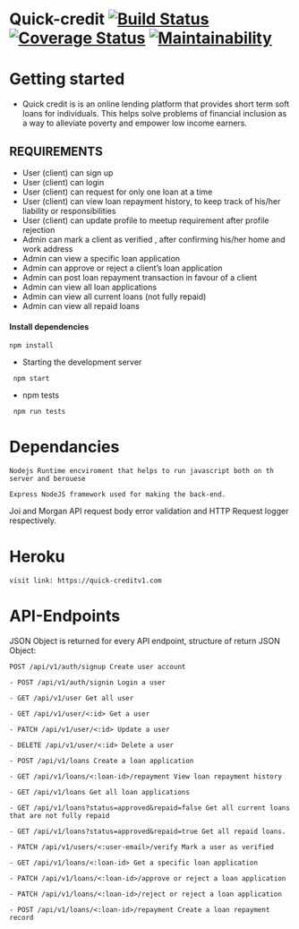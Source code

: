 # Quick-credit [![Build Status](https://travis-ci.org/ngabopatrick/Quick-credit.svg?branch=develop)](https://travis-ci.org/ngabopatrick/Quick-credit) [![Coverage Status](https://coveralls.io/repos/github/ngabopatrick/Quick-credit/badge.svg?branch=develop)](https://coveralls.io/github/ngabopatrick/Quick-credit?branch=develop) [![Maintainability](https://api.codeclimate.com/v1/badges/cd92c477487f93412024/maintainability)](https://codeclimate.com/github/ngabopatrick/Quick-credit/maintainability) 

# Getting started

- Quick credit is is an online lending platform that provides short term soft loans for individuals. This helps solve problems of financial inclusion as a way to alleviate poverty and empower low income earners.

## REQUIREMENTS
 - User (client) can sign up
 - User (client) can login
 - User (client) can request for only one loan at a time
 - User (client) can view loan repayment history, to keep track of his/her liability or responsibilities
 - User (client) can update profile to meetup requirement after profile rejection
 - Admin can mark a client as verified , after confirming his/her home and work address
 - Admin can view a specific loan application
 - Admin can approve or reject a client’s loan application
 - Admin can post loan repayment transaction in favour of a client
 - Admin can view all loan applications
 - Admin can view all current loans (not fully repaid)
 - Admin can view all repaid loans
 
 
#### Install dependencies
```
npm install
```
- Starting the development server
```
 npm start
 ```
 - npm tests

 ```
  npm run tests
  ```
# Dependancies
```
Nodejs Runtime encviroment that helps to run javascript both on th server and berouese
```
```
Express NodeJS framework used for making the back-end.
```
Joi and Morgan API request body error validation and HTTP Request logger respectively.
# Heroku
 ```
 visit link: https://quick-creditv1.com
 ```
# API-Endpoints

JSON Object is returned for every API endpoint, structure of return JSON Object:
```
POST /api/v1/auth/signup Create user account

- POST /api/v1/auth/signin Login a user

- GET /api/v1/user Get all user

- GET /api/v1/user/<:id> Get a user

- PATCH /api/v1/user/<:id> Update a user

- DELETE /api/v1/user/<:id> Delete a user

- POST /api/v1/loans Create a loan application

- GET /api/v1/loans/<:loan-id>/repayment View loan repayment history

- GET /api/v1/loans Get all loan applications

- GET /api/v1/loans?status=approved&repaid=false Get all current loans that are not fully repaid

- GET /api/v1/loans?status=approved&repaid=true Get all repaid loans.

- PATCH /api/v1/users/<:user-email>/verify Mark a user as verified

- GET /api/v1/loans/<:loan-id> Get a specific loan application

- PATCH /api/v1/loans/<:loan-id>/approve or reject a loan application

- PATCH /api/v1/loans/<:loan-id>/reject or reject a loan application

- POST /api/v1/loans/<:loan-id>/repayment Create a loan repayment record


